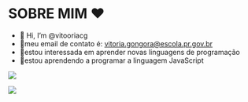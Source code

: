 # SOBRE MIM ❤️
- 👋 Hi, I’m @vitooriacg
- 📧meu email de contato é: vitoria.gongora@escola.pr.gov.br
- 🧐estou interessada em aprender novas linguagens de programação 
- 🤑estou aprendendo a programar a linguagem JavaScript 

![](https://img.shields.io/badge/JavaScript-323330?style=for-the-badge&logo=javascript&logoColor=F7DF1E)

![](https://img.shields.io/badge/GitHub-100000?style=for-the-badge&logo=github&logoColor=white)
